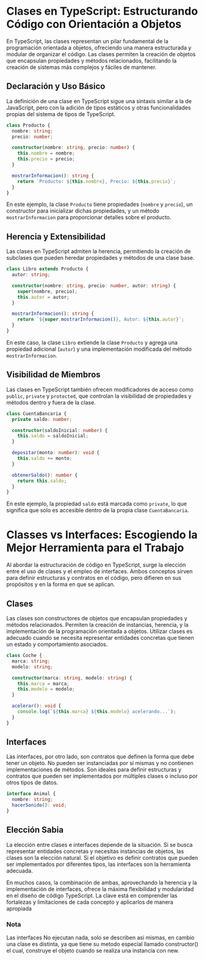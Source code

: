 # Clases en TypeScript: Estructurando Código con Orientación a Objetos

En TypeScript, las clases representan un pilar fundamental de la programación orientada a objetos, ofreciendo una manera estructurada y modular de organizar el código. Las clases permiten la creación de objetos que encapsulan propiedades y métodos relacionados, facilitando la creación de sistemas más complejos y fáciles de mantener.

## Declaración y Uso Básico

La definición de una clase en TypeScript sigue una sintaxis similar a la de JavaScript, pero con la adición de tipos estáticos y otras funcionalidades propias del sistema de tipos de TypeScript.

```typescript
class Producto {
  nombre: string;
  precio: number;

  constructor(nombre: string, precio: number) {
    this.nombre = nombre;
    this.precio = precio;
  }

  mostrarInformacion(): string {
    return `Producto: ${this.nombre}, Precio: ${this.precio}`;
  }
}
```

En este ejemplo, la clase `Producto` tiene propiedades (`nombre` y `precio`), un constructor para inicializar dichas propiedades, y un método `mostrarInformacion` para proporcionar detalles sobre el producto.

## Herencia y Extensibilidad

Las clases en TypeScript admiten la herencia, permitiendo la creación de subclases que pueden heredar propiedades y métodos de una clase base.

```typescript
class Libro extends Producto {
  autor: string;

  constructor(nombre: string, precio: number, autor: string) {
    super(nombre, precio);
    this.autor = autor;
  }

  mostrarInformacion(): string {
    return `${super.mostrarInformacion()}, Autor: ${this.autor}`;
  }
}
```

En este caso, la clase `Libro` extiende la clase `Producto` y agrega una propiedad adicional (`autor`) y una implementación modificada del método `mostrarInformacion`.

## Visibilidad de Miembros

Las clases en TypeScript también ofrecen modificadores de acceso como `public`, `private` y `protected`, que controlan la visibilidad de propiedades y métodos dentro y fuera de la clase.

```typescript
class CuentaBancaria {
  private saldo: number;

  constructor(saldoInicial: number) {
    this.saldo = saldoInicial;
  }

  depositar(monto: number): void {
    this.saldo += monto;
  }

  obtenerSaldo(): number {
    return this.saldo;
  }
}
```

En este ejemplo, la propiedad `saldo` está marcada como `private`, lo que significa que solo es accesible dentro de la propia clase `CuentaBancaria`.

# Classes vs Interfaces: Escogiendo la Mejor Herramienta para el Trabajo

Al abordar la estructuración de código en TypeScript, surge la elección entre el uso de clases y el empleo de interfaces. Ambos conceptos sirven para definir estructuras y contratos en el código, pero difieren en sus propósitos y en la forma en que se aplican.

## Clases

Las clases son constructores de objetos que encapsulan propiedades y métodos relacionados. Permiten la creación de instancias, herencia, y la implementación de la programación orientada a objetos. Utilizar clases es adecuado cuando se necesita representar entidades concretas que tienen un estado y comportamiento asociados.

```typescript
class Coche {
  marca: string;
  modelo: string;

  constructor(marca: string, modelo: string) {
    this.marca = marca;
    this.modelo = modelo;
  }

  acelerar(): void {
    console.log(`${this.marca} ${this.modelo} acelerando...`);
  }
}
```

## Interfaces

Las interfaces, por otro lado, son contratos que definen la forma que debe tener un objeto. No pueden ser instanciadas por sí mismas y no contienen implementaciones de métodos. Son ideales para definir estructuras y contratos que pueden ser implementados por múltiples clases o incluso por otros tipos de datos.

```typescript
interface Animal {
  nombre: string;
  hacerSonido(): void;
}
```

## Elección Sabia

La elección entre clases e interfaces depende de la situación. Si se busca representar entidades concretas y necesitas instancias de objetos, las clases son la elección natural. Si el objetivo es definir contratos que pueden ser implementados por diferentes tipos, las interfaces son la herramienta adecuada.

En muchos casos, la combinación de ambas, aprovechando la herencia y la implementación de interfaces, ofrece la máxima flexibilidad y modularidad en el diseño de código TypeScript. La clave está en comprender las fortalezas y limitaciones de cada concepto y aplicarlos de manera apropiada

### Nota
Las interfaces No ejecutan nada, solo se describen asi mismas, en cambio una clase es distinta, ya que tiene su metodo especial llamado constructor() el cual, construye el objeto cuando se realiza una instancia con new.